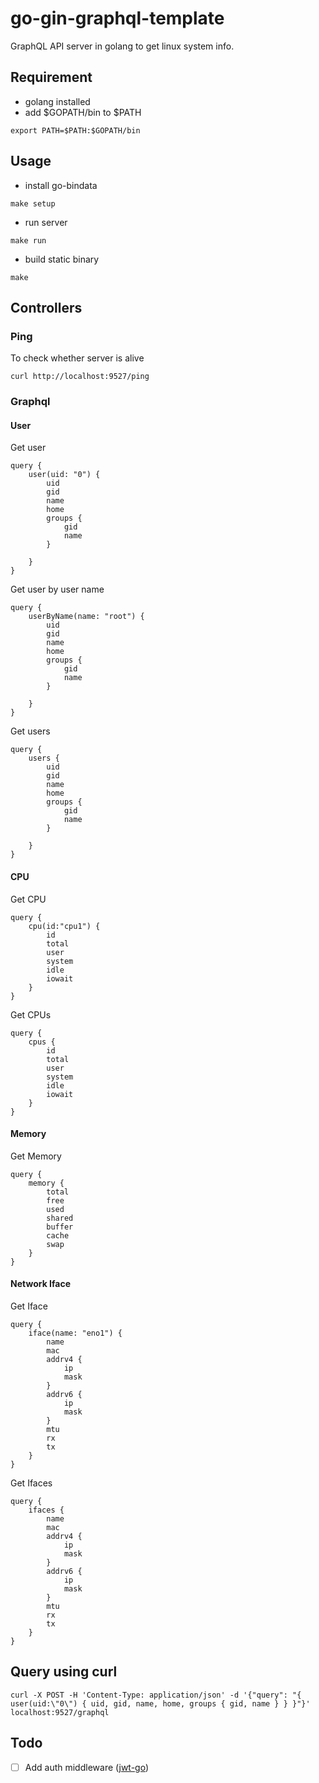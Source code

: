 # go-gin-graphql-template

GraphQL API server in golang to get linux system info.

## Requirement

* golang installed
* add $GOPATH/bin to $PATH

```
export PATH=$PATH:$GOPATH/bin
```

## Usage

* install go-bindata

```
make setup
```

* run server

```
make run
```

* build static binary

```
make
```

## Controllers

### Ping

To check whether server is alive

```
curl http://localhost:9527/ping
```

### Graphql

#### User

Get user

```
query {
    user(uid: "0") {
        uid
        gid
        name
        home
        groups {
            gid
            name
        }

    }
}
```

Get user by user name

```
query {
    userByName(name: "root") {
        uid
        gid
        name
        home
        groups {
            gid
            name
        }

    }
}
```

Get users

```
query {
    users {
        uid
        gid
        name
        home
        groups {
            gid
            name
        }

    }
}
```

#### CPU

Get CPU

```
query {
    cpu(id:"cpu1") {
        id
        total
        user
        system
        idle
        iowait
    }
}
```

Get CPUs

```
query {
    cpus {
        id
        total
        user
        system
        idle
        iowait
    }
}
```

#### Memory

Get Memory

```
query {
    memory {
        total
        free
        used
        shared
        buffer
        cache
        swap
    }
}
```

#### Network Iface

Get Iface

```
query {
    iface(name: "eno1") {
        name
        mac
        addrv4 {
            ip
            mask
        }
        addrv6 {
            ip
            mask
        }
        mtu
        rx
        tx
    }
}
```

Get Ifaces

```
query {
    ifaces {
        name
        mac
        addrv4 {
            ip
            mask
        }
        addrv6 {
            ip
            mask
        }
        mtu
        rx
        tx
    }
}
```

## Query using curl

```
curl -X POST -H 'Content-Type: application/json' -d '{"query": "{ user(uid:\"0\") { uid, gid, name, home, groups { gid, name } } }"}' localhost:9527/graphql
```

## Todo

- [ ] Add auth middleware ([jwt-go](https://github.com/dgrijalva/jwt-go))
